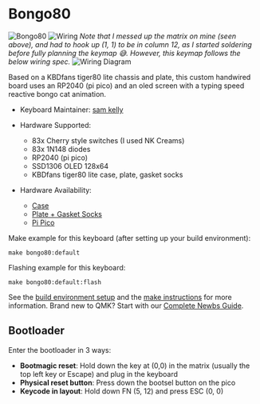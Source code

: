 # Bongo80

![Bongo80](https://i.imgur.com/bL6ZGjVh.jpg?1)
![Wiring](https://i.imgur.com/iivkFWsh.jpg)
*Note that I messed up the matrix on mine (seen above), and had to hook up (1, 1) to be in column 12, as I started soldering before fully planning the keymap 😅. However, this keymap follows the below wiring spec.*
![Wiring Diagram](https://i.imgur.com/d7epIFMh.png)

Based on a KBDfans tiger80 lite chassis and plate, this custom handwired board uses an RP2040 (pi pico) and an oled screen with a typing speed reactive bongo cat animation.

* Keyboard Maintainer: [sam kelly](https://github.com/samkellu)
* Hardware Supported: 
  - 83x Cherry style switches (I used NK Creams)
  - 83x 1N148 diodes
  - RP2040 (pi pico)
  - SSD1306 OLED 128x64
  - KBDfans tiger80 lite case, plate, gasket socks

* Hardware Availability: 
  - [Case](https://kbdfans.com/collections/tiger-lite/products/kbdfans-tiger-lite-abs-plastic-case)
  - [Plate + Gasket Socks](https://kbdfans.com/products/tiger-lite-keyboard-accessories?pr_prod_strat=copurchase&pr_rec_id=faa28a205&pr_rec_pid=6944675233931&pr_ref_pid=6944669532299&pr_seq=uniform)
  - [Pi Pico](https://www.raspberrypi.com/products/raspberry-pi-pico/)

Make example for this keyboard (after setting up your build environment):

    make bongo80:default

Flashing example for this keyboard:

    make bongo80:default:flash

See the [build environment setup](https://docs.qmk.fm/#/getting_started_build_tools) and the [make instructions](https://docs.qmk.fm/#/getting_started_make_guide) for more information. Brand new to QMK? Start with our [Complete Newbs Guide](https://docs.qmk.fm/#/newbs).

## Bootloader

Enter the bootloader in 3 ways:

* **Bootmagic reset**: Hold down the key at (0,0) in the matrix (usually the top left key or Escape) and plug in the keyboard
* **Physical reset button**: Press down the bootsel button on the pico
* **Keycode in layout**: Hold down FN (5, 12) and press ESC (0, 0)
